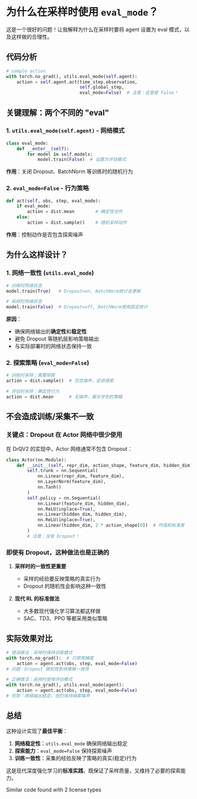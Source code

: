 # 为什么在采样时使用 `eval_mode`？

这是一个很好的问题！让我解释为什么在采样时要将 agent 设置为 eval 模式，以及这样做的合理性。

## 代码分析

```python
# sample action
with torch.no_grad(), utils.eval_mode(self.agent):
    action = self.agent.act(time_step.observation,
                            self.global_step,
                            eval_mode=False)  # 注意：这里是 False！
```

## 关键理解：两个不同的 "eval"

### 1. `utils.eval_mode(self.agent)` - 网络模式
```python
class eval_mode:
    def __enter__(self):
        for model in self.models:
            model.train(False)  # 设置为评估模式
```
**作用**：关闭 Dropout、BatchNorm 等训练时的随机行为

### 2. `eval_mode=False` - 行为策略
```python
def act(self, obs, step, eval_mode):
    if eval_mode:
        action = dist.mean        # 确定性动作
    else:
        action = dist.sample()    # 随机采样动作
```
**作用**：控制动作是否包含探索噪声

## 为什么这样设计？

### 1. **网络一致性** (`utils.eval_mode`)
```python
# 训练时网络状态
model.train(True)   # Dropout=on, BatchNorm统计会更新

# 采样时网络状态  
model.train(False)  # Dropout=off, BatchNorm使用固定统计
```

**原因**：
- 确保网络输出的**确定性**和**稳定性**
- 避免 Dropout 等随机层影响策略输出
- 与实际部署时的网络状态保持一致

### 2. **探索策略** (`eval_mode=False`)
```python
# 训练时采样：需要探索
action = dist.sample()  # 包含噪声，促进探索

# 评估时采样：确定性行为
action = dist.mean      # 无噪声，展示学到的策略
```

## 不会造成训练/采集不一致

### 关键点：Dropout 在 Actor 网络中很少使用
在 DrQV2 的实现中，Actor 网络通常不包含 Dropout：

````python
class Actor(nn.Module):
    def __init__(self, repr_dim, action_shape, feature_dim, hidden_dim):
        self.trunk = nn.Sequential(
            nn.Linear(repr_dim, feature_dim), 
            nn.LayerNorm(feature_dim), 
            nn.Tanh()
        )
        self.policy = nn.Sequential(
            nn.Linear(feature_dim, hidden_dim),
            nn.ReLU(inplace=True),
            nn.Linear(hidden_dim, hidden_dim),
            nn.ReLU(inplace=True),
            nn.Linear(hidden_dim, 2 * action_shape[0])  # 均值和标准差
        )
        # 注意：没有 Dropout！
````

### 即使有 Dropout，这种做法也是正确的

1. **采样时的一致性更重要**
   - 采样的经验要反映策略的真实行为
   - Dropout 的随机性会影响这种一致性

2. **现代 RL 的标准做法**
   - 大多数现代强化学习算法都这样做
   - SAC、TD3、PPO 等都采用类似策略

## 实际效果对比

```python
# 错误做法：采样时保持训练模式
with torch.no_grad():  # 只禁用梯度
    action = agent.act(obs, step, eval_mode=False)
# 问题：Dropout 随机性影响策略一致性

# 正确做法：采样时使用评估模式
with torch.no_grad(), utils.eval_mode(agent):
    action = agent.act(obs, step, eval_mode=False)  
# 优势：网络输出稳定，但仍保持探索噪声
```

## 总结

这种设计实现了**最佳平衡**：

1. **网络稳定性**：`utils.eval_mode` 确保网络输出稳定
2. **探索能力**：`eval_mode=False` 保持探索噪声
3. **训练一致性**：采集的经验反映了策略的真实(稳定)行为

这是现代深度强化学习的**标准实践**，既保证了采样质量，又维持了必要的探索能力。

Similar code found with 2 license types
